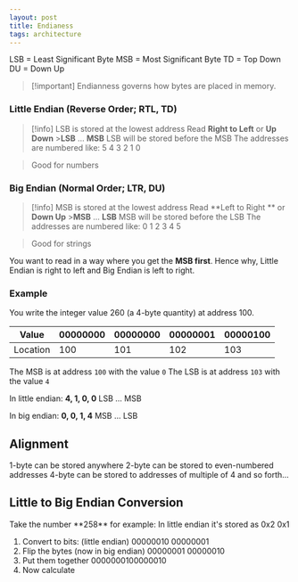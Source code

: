 ```yaml
---
layout: post
title: Endianess
tags: architecture
---
```


LSB = Least Significant Byte
MSB = Most Significant Byte
TD = Top Down
DU = Down Up

> [!important] Endianness governs how bytes are placed in memory.

### Little Endian (Reverse Order; RTL, TD)

> [!info] LSB is stored at the lowest address
> Read **Right to Left** or **Up Down** >**LSB** ... **MSB**
> LSB will be stored before the MSB
> The addresses are numbered like:
> 5 4 3 2 1 0

> Good for numbers

### Big Endian (Normal Order; LTR, DU)

> [!info] MSB is stored at the lowest address
> Read **Left to Right ** or **Down Up** >**MSB** ... **LSB**
> MSB will be stored before the LSB
> The addresses are numbered like:
> 0 1 2 3 4 5

> Good for strings

You want to read in a way where you get the **MSB first**. Hence why, Little Endian is right to left and Big Endian is left to right.

### Example

You write the integer value 260 (a 4-byte quantity) at address 100.

| Value    | 00000000 | 00000000 | 00000001 | 00000100 |
| -------- | -------- | -------- | -------- | -------- |
| Location | 100      | 101      | 102      | 103      |

The MSB is at address `100` with the value `0`
The LSB is at address `103` with the value `4`

In little endian:
**4, 1, 0, 0**
LSB ... MSB

In big endian:
**0, 0, 1, 4**
MSB ... LSB

<h2> Alignment </h2>
1-byte can be stored anywhere
2-byte can be stored to even-numbered addresses
4-byte can be stored to addresses of multiple of 4
and so forth...

<h2> Little to Big Endian Conversion </h2>
Take the number **258** for example:
In little endian it's stored as 0x2 0x1

1. Convert to bits: (little endian)
   00000010 00000001
2. Flip the bytes (now in big endian)
   00000001 00000010
3. Put them together
   0000000100000010
4. Now calculate
